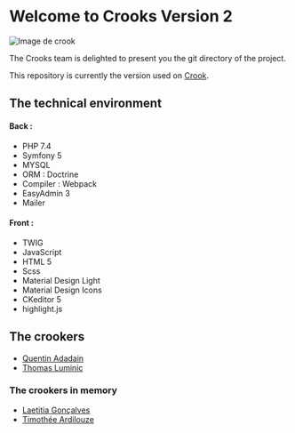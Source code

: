 # Welcome to Crooks Version 2

![Image de crook](https://zupimages.net/up/20/16/bpcj.png)

The Crooks team is delighted to present you the git directory of the project.

This repository is currently the version used on [Crook](https://www.crook.fr).

## The technical environment

#### Back :
- PHP 7.4
- Symfony 5
- MYSQL
- ORM : Doctrine
- Compiler : Webpack
- EasyAdmin 3
- Mailer

#### Front :
- TWIG
- JavaScript
- HTML 5
- Scss
- Material Design Light
- Material Design Icons
- CKeditor 5
- highlight.js

## The crookers
- [Quentin Adadain](https://www.linkedin.com/in/quentinadadain/)
- [Thomas Luminic](https://www.linkedin.com/in/thomasluminic/)
### The crookers in memory
- [Laetitia Gonçalves](https://www.linkedin.com/in/laetitiagon%C3%A7alves/)
- [Timothée Ardilouze](https://www.linkedin.com/in/timothee-ardilouze/)
